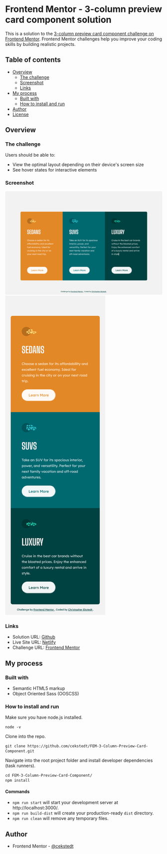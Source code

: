 # Frontend Mentor - 3-column preview card component solution

This is a solution to the [3-column preview card component challenge on Frontend Mentor](https://www.frontendmentor.io/challenges/3column-preview-card-component-pH92eAR2-). Frontend Mentor challenges help you improve your coding skills by building realistic projects.

## Table of contents

- [Overview](#overview)
  - [The challenge](#the-challenge)
  - [Screenshot](#screenshot)
  - [Links](#links)
- [My process](#my-process)
  - [Built with](#built-with)
  - [How to install and run](#how-to-install-and-run)
- [Author](#author)
- [License](#license)

## Overview

### The challenge

Users should be able to:

- View the optimal layout depending on their device's screen size
- See hover states for interactive elements

### Screenshot

![Desktop](./design/desktop-screenshot.png)
![Mobile](./design/mobile-screenshot.png)

### Links

- Solution URL: [Github](https://github.com/cekstedt/FEM-3-Column-Preview-Card-Component)
- Live Site URL: [Netlify](https://magenta-semolina-7afb37.netlify.app/)
- Challenge URL: [Frontend Mentor](https://www.frontendmentor.io/challenges/3column-preview-card-component-pH92eAR2-)


## My process

### Built with

- Semantic HTML5 markup
- Object Oriented Sass (OOSCSS)

### How to install and run

Make sure you have node.js installed.
```
node -v
```

Clone into the repo.
```
git clone https://github.com/cekstedt/FEM-3-Column-Preview-Card-Component.git
```

Navigate into the root project folder and install developer dependencies (task runners).
```
cd FEM-3-Column-Preview-Card-Component/
npm install
```
#### Commands

- `npm run start` will start your development server at http://localhost:3000/.
- `npm run build-dist` will create your production-ready `dist` directory.
- `npm run clean` will remove any temporary files.

## Author

- Frontend Mentor - [@cekstedt](https://www.frontendmentor.io/profile/cekstedt)
